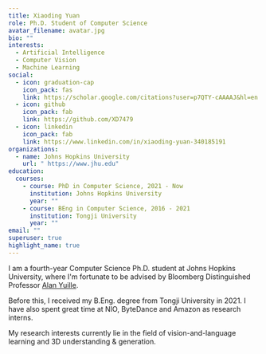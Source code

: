 ```yaml
---
title: Xiaoding Yuan
role: Ph.D. Student of Computer Science
avatar_filename: avatar.jpg
bio: ""
interests:
  - Artificial Intelligence
  - Computer Vision
  - Machine Learning
social:
  - icon: graduation-cap
    icon_pack: fas
    link: https://scholar.google.com/citations?user=p7QTY-cAAAAJ&hl=en
  - icon: github
    icon_pack: fab
    link: https://github.com/XD7479
  - icon: linkedin
    icon_pack: fab
    link: https://www.linkedin.com/in/xiaoding-yuan-340185191
organizations:
  - name: Johns Hopkins University
    url: " https://www.jhu.edu"
education:
  courses:
    - course: PhD in Computer Science, 2021 - Now
      institution: Johns Hopkins University
      year: ""
    - course: BEng in Computer Science, 2016 - 2021
      institution: Tongji University
      year: ""
email: ""
superuser: true
highlight_name: true
---
```

I am a fourth-year Computer Science Ph.D. student at Johns Hopkins University, where I'm fortunate to be advised by Bloomberg Distinguished Professor <a href="https://www.cs.jhu.edu/~ayuille/">Alan Yuille</a>.

Before this, I received my B.Eng. degree from Tongji University in 2021. I have also spent great time at NIO, ByteDance and Amazon as research interns.

My research interests currently lie in the field of vision-and-language learning and 3D understanding & generation.


<!-- {{< icon name="download" pack="fas" >}} Download my {{< staticref "uploads/demo_resume.pdf" "newtab" >}}resumé{{< /staticref >}}. -->

<!-- 
social:
  - icon: envelope
    icon_pack: fas
    link: /#contact 
-->
